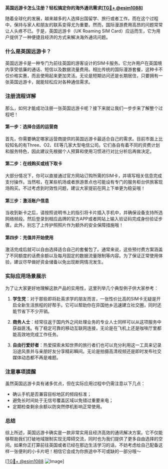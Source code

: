 **英国远游卡怎么注册？轻松搞定你的海外通讯需求[[TG💪+ @esim1088](https://t.me/s/esim1088)]**

随着全球化的发展，越来越多的人选择出国留学、旅行或者工作。而在这个过程中，保持与家人和朋友的联系变得尤为重要。然而，国际漫游费用高昂的问题常常让人头疼不已。于是，英国远游卡（UK Roaming SIM Card）应运而生，它为用户提供了一种便捷且经济的方式来解决海外通讯问题。

### 什么是英国远游卡？

英国远游卡是一种专门为前往英国的游客设计的SIM卡服务。它允许用户在英国境内享受低廉的通话、短信以及数据流量费用。相比传统的国际漫游套餐，这种卡不仅价格实惠，而且使用起来更加灵活。无论是短期访问还是长期居住，只要拥有一张英国远游卡，就能轻松应对各种通信需求。

### 注册流程详解

那么，如何才能成功注册一张英国远游卡呢？接下来就让我们一步步来了解整个过程吧！

#### 第一步：选择合适的运营商
首先，你需要确定哪家运营商提供的英国远游卡最适合自己的需求。目前市面上比较知名的有Three、O2、EE等几家大型电信公司。它们各自有着不同的资费计划和服务特色，因此建议先根据个人预算和使用习惯进行对比分析后再做决定。

#### 第二步：在线购买或线下取卡
大部分情况下，你可以直接通过官方网站订购所需的SIM卡，并填写相关信息完成支付操作。当然啦，在某些机场或者旅游景点也可能设有专门的服务柜台供旅客现场购买。不过考虑到时效性问题，建议大家提前在网上下单更为稳妥哦！

#### 第三步：激活账户信息
当收到新卡之后，请按照说明书上的指引将卡片插入手机中，并确保设备支持所选网络频段。然后登录到相应品牌的官方APP或者网站上输入验证码完成身份验证步骤。此外，别忘了上传护照照片作为额外的安全保障措施哦！

#### 第四步：充值并开始使用
激活完成后就可以自由选择适合自己的套餐包了。通常来说，这些预付费方案涵盖了不同额度的话费余额以及每月固定的数据流量限制等内容。为了保证正常使用体验，建议尽早做好资金储备以免出现断网情况发生。

### 实际应用场景展示

为了让大家更好地理解这款产品的实用性，这里列举几个典型例子供大家参考：

1. **学生党**：对于那些即将赴英求学的朋友而言，一张性价比高的SIM卡无疑是开启全新生活旅程的好帮手。它可以帮助你在异国他乡迅速建立社交圈，同时还能节省下不少开销。
   
2. **商务人士**：经常往返于国内外之间处理业务的专业人士同样可以从这项服务中获益匪浅。有了稳定可靠的移动互联网连接，无论是在飞机上还是咖啡厅里都能高效地完成工作任务。
   
3. **自由行爱好者**：热爱探索未知世界的旅行者们也可以充分利用这一工具来记录沿途风景并与亲朋好友分享精彩瞬间。无论是拍摄高清视频还是即时发布社交媒体动态都不再是难题。

### 注意事项提醒

虽然英国远游卡具有诸多优点，但在实际应用过程中仍需注意以下几点：
- 确认手机是否兼容目标地区的频段标准；
- 避免长时间处于无信号覆盖区域以免错过重要来电；
- 定期检查剩余余额以防突然停机影响正常使用。

### 总结

综上所述，英国远游卡确实是一款非常实用且经济高效的通讯解决方案。它不仅能够帮助我们打破地域限制实现无障碍交流，同时也为我们提供了更多自由选择的空间。如果你正打算前往英国或者已经在那边生活学习的话，不妨考虑给自己配备这样一张便利的小卡片吧！相信它会成为你旅途中不可或缺的一部分哦～

[[TG💪+ @esim1088](https://t.me/s/esim1088) ![Image](https://i.postimg.cc/4NQfJmqS/Snipaste-2025-05-13-00-14-12.png)]